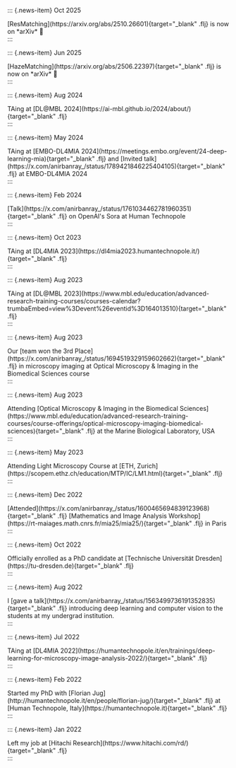 ::: {.news-item}
<span class="news-date">Oct 2025</span>
<div class="news-content">[ResMatching](https://arxiv.org/abs/2510.26601){target="_blank" .flj} is now on *arXiv* 🎉</div>
:::

::: {.news-item}
<span class="news-date">Jun 2025</span>
<div class="news-content">[HazeMatching](https://arxiv.org/abs/2506.22397){target="_blank" .flj} is now on *arXiv* 🎉</div>
:::

::: {.news-item}
<span class="news-date">Aug 2024</span>
<div class="news-content">TAing at [DL@MBL 2024](https://ai-mbl.github.io/2024/about/){target="_blank" .flj}</div>
:::

::: {.news-item}
<span class="news-date">May 2024</span>
<div class="news-content">TAing at [EMBO-DL4MIA 2024](https://meetings.embo.org/event/24-deep-learning-mia){target="_blank" .flj} and [Invited talk](https://x.com/anirbanray_/status/1789421846225404105){target="_blank" .flj} at EMBO-DL4MIA 2024</div>
:::

::: {.news-item}
<span class="news-date">Feb 2024</span>
<div class="news-content">[Talk](https://x.com/anirbanray_/status/1761034462781960351){target="_blank" .flj} on OpenAI's Sora at Human Technopole</div>
:::

::: {.news-item}
<span class="news-date">Oct 2023</span>
<div class="news-content">TAing at [DL4MIA 2023](https://dl4mia2023.humantechnopole.it/){target="_blank" .flj}</div>
:::

::: {.news-item}
<span class="news-date">Aug 2023</span>
<div class="news-content">TAing at [DL@MBL 2023](https://www.mbl.edu/education/advanced-research-training-courses/courses-calendar?trumbaEmbed=view%3Devent%26eventid%3D164013510){target="_blank" .flj}</div>
:::

::: {.news-item}
<span class="news-date">Aug 2023</span>
<div class="news-content">Our [team won the 3rd Place](https://x.com/anirbanray_/status/1694519329159602662){target="_blank" .flj} in microscopy imaging at Optical Microscopy & Imaging in the Biomedical Sciences course</div>
:::

::: {.news-item}
<span class="news-date">Aug 2023</span>
<div class="news-content">Attending [Optical Microscopy & Imaging in the Biomedical Sciences](https://www.mbl.edu/education/advanced-research-training-courses/course-offerings/optical-microscopy-imaging-biomedical-sciences){target="_blank" .flj} at the Marine Biological Laboratory, USA</div>
:::

::: {.news-item}
<span class="news-date">May 2023</span>
<div class="news-content">Attending Light Microscopy Course at [ETH, Zurich](https://scopem.ethz.ch/education/MTP/IC/LM1.html){target="_blank" .flj}</div>
:::

::: {.news-item}
<span class="news-date">Dec 2022</span>
<div class="news-content">[Attended](https://x.com/anirbanray_/status/1600465694839123968){target="_blank" .flj} [Mathematics and Image Analysis Workshop](https://rt-maiages.math.cnrs.fr/mia25/mia25/){target="_blank" .flj} in Paris</div>
:::

::: {.news-item}
<span class="news-date">Oct 2022</span>
<div class="news-content">Officially enrolled as a PhD candidate at [Technische Universität Dresden](https://tu-dresden.de){target="_blank" .flj}</div>
:::

::: {.news-item}
<span class="news-date">Aug 2022</span>
<div class="news-content">I [gave a talk](https://x.com/anirbanray_/status/1563499736191352835){target="_blank" .flj} introducing deep learning and computer vision to the students at my undergrad institution. </div>
:::

::: {.news-item}
<span class="news-date">Jul 2022</span>
<div class="news-content">TAing at [DL4MIA 2022](https://humantechnopole.it/en/trainings/deep-learning-for-microscopy-image-analysis-2022/){target="_blank" .flj}</div>
:::

::: {.news-item}
<span class="news-date">Feb 2022</span>
<div class="news-content">Started my PhD with [Florian Jug](http://humantechnopole.it/en/people/florian-jug/){target="_blank" .flj} at [Human Technopole, Italy](https://humantechnopole.it){target="_blank" .flj}</div>
:::

::: {.news-item}
<span class="news-date">Jan 2022</span>
<div class="news-content">Left my job at [Hitachi Research](https://www.hitachi.com/rd/){target="_blank" .flj}</div>
:::